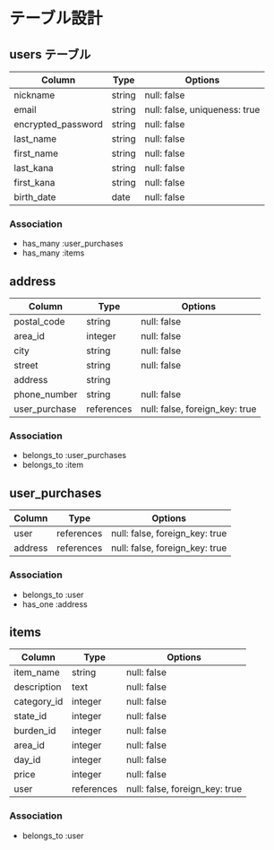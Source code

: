# テーブル設計

## users テーブル

| Column             | Type    | Options                       |
| ------------------ | ------- | ----------------------------- |
| nickname           | string  | null: false                   |
| email              | string  | null: false, uniqueness: true |
| encrypted_password | string  | null: false                   |
| last_name          | string  | null: false                   |
| first_name         | string  | null: false                   |
| last_kana          | string  | null: false                   |
| first_kana         | string  | null: false                   |
| birth_date         | date    | null: false                   |

### Association

- has_many :user_purchases
- has_many :items

## address

| Column           | Type       | Options                        |
| ---------------- | ---------- | ------------------------------ |
| postal_code      | string     | null: false                    |
| area_id          | integer    | null: false                    |
| city             | string     | null: false                    |
| street           | string     | null: false                    |
| address          | string     |                                |
| phone_number     | string     | null: false                    |
| user_purchase    | references | null: false, foreign_key: true |

### Association

- belongs_to :user_purchases
- belongs_to :item
## user_purchases

| Column  | Type       | Options                        |
| ------  | ---------- | ------------------------------ |
| user    | references | null: false, foreign_key: true |
| address | references | null: false, foreign_key: true |

### Association

- belongs_to :user
- has_one :address

## items

| Column      | Type       | Options                        |
| ----------- | ---------- | ------------------------------ |
| item_name   | string     | null: false                    |
| description | text       | null: false                    |
| category_id | integer    | null: false                    |
| state_id    | integer    | null: false                    |
| burden_id   | integer    | null: false                    |
| area_id     | integer    | null: false                    |
| day_id      | integer    | null: false                    |
| price       | integer    | null: false                    |
| user        | references | null: false, foreign_key: true |

### Association

- belongs_to :user